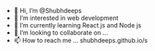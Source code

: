 - 👋 Hi, I’m @Shubhdeeps
- 👀 I’m interested in web development
- 🌱 I’m currently learning React js and Node js
- 💞️ I’m looking to collaborate on ...
- 📫 How to reach me ... shubhdeeps.github.io/s

<!---
Shubhdeeps/Shubhdeeps is a ✨ special ✨ repository because its `README.md` (this file) appears on your GitHub profile.
You can click the Preview link to take a look at your changes.
--->
